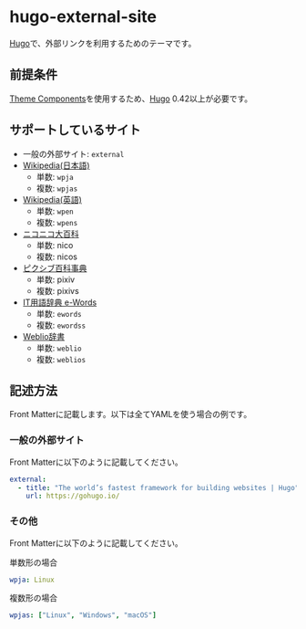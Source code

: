 # hugo-external-site

[Hugo][]で、外部リンクを利用するためのテーマです。

## 前提条件

[Theme Components][]を使用するため、[Hugo][] 0.42以上が必要です。

## サポートしているサイト

* 一般の外部サイト: `external`
* [Wikipedia(日本語)](https://ja.wikipedia.org/)
    * 単数: `wpja`
    * 複数: `wpjas`
* [Wikipedia(英語)](https://en.wikipedia.org/)
    * 単数: `wpen`
    * 複数: `wpens`
* [ニコニコ大百科](http://dic.nicovideo.jp/)
    * 単数: nico
    * 複数: nicos
* [ピクシブ百科事典 ](http://dic.pixiv.net/)
    * 単数: pixiv
    * 複数: pixivs
* [IT用語辞典 e-Words](http://e-words.jp/)
    * 単数: `ewords`
    * 複数: `ewordss`
* [Weblio辞書](https://www.weblio.jp/)
    * 単数: `weblio`
    * 複数: `weblios`

## 記述方法

Front Matterに記載します。以下は全てYAMLを使う場合の例です。

### 一般の外部サイト

Front Matterに以下のように記載してください。

```yaml
external:
  - title: "The world’s fastest framework for building websites | Hugo"
    url: https://gohugo.io/
```

### その他

Front Matterに以下のように記載してください。

単数形の場合

```yaml
wpja: Linux
```

複数形の場合

```yaml
wpjas: ["Linux", "Windows", "macOS"]
```

[Hugo]: https://gohugo.io/
[Theme Components]: https://gohugo.io/themes/theme-components/
